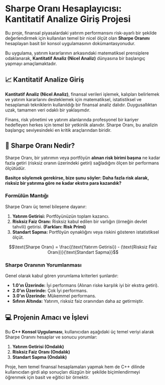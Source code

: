 # Sharpe Oranı Hesaplayıcısı: Kantitatif Analize Giriş Projesi

Bu proje, finansal piyasalardaki yatırım performansını risk-ayarlı bir şekilde değerlendirmek için kullanılan temel bir nicel ölçüt olan **Sharpe Oranını** hesaplayan basit bir konsol uygulamasının dokümantasyonudur.

Bu uygulama, yatırım kararlarının arkasındaki matematiksel prensiplere odaklanarak, **Kantitatif Analiz (Nicel Analiz)** dünyasına bir başlangıç yapmayı amaçlamaktadır.

## 📈 Kantitatif Analize Giriş

**Kantitatif Analiz (Nicel Analiz)**, finansal verileri işlemek, kalıpları belirlemek ve yatırım kararlarını desteklemek için matematiksel, istatistiksel ve hesaplamalı tekniklerin kullanıldığı bir finansal analiz dalıdır. Duygusallıktan uzak, tamamen veri odaklı bir yaklaşımdır.

Finans, risk yönetimi ve yatırım alanlarında profesyonel bir kariyer hedefleyen herkes için temel bir yetkinlik alanıdır. Sharpe Oranı, bu analizin başlangıç seviyesindeki en kritik araçlarından biridir.

## 🎯 Sharpe Oranı Nedir?

Sharpe Oranı, bir yatırımın veya portföyün **alınan risk birimi başına** ne kadar fazla getiri (risksiz oranın üzerindeki getiri) sağladığını ölçen bir performans ölçütüdür.

**Basitçe söylemek gerekirse, bize şunu söyler: Daha fazla risk alarak, risksiz bir yatırıma göre ne kadar ekstra para kazandık?**

### Formülün Mantığı

Sharpe Oranı üç temel bileşene dayanır:

1.  **Yatırım Getirisi:** Portföyünüzün toplam kazancı.
2.  **Risksiz Faiz Oranı:** Risksiz kabul edilen bir varlığın (örneğin devlet tahvili) getirisi. **(Farkları: Risk Primi)**
3.  **Standart Sapma:** Portföyün oynaklığını veya riskini gösteren istatistiksel ölçüt.

$$\text{Sharpe Oranı} = \frac{(\text{Yatırım Getirisi}) - (\text{Risksiz Faiz Oranı})}{\text{Standart Sapma}}$$

### Sharpe Oranının Yorumlanması

Genel olarak kabul gören yorumlama kriterleri şunlardır:

* **1.0'ın Üzerinde:** İyi performans (Alınan riske karşılık iyi bir ekstra getiri).
* **2.0'ın Üzerinde:** Çok İyi performans.
* **3.0'ın Üzerinde:** Mükemmel performans.
* **Sıfırın Altında:** Yatırım, risksiz faiz oranından daha az getirmiştir.

## 💻 Projenin Amacı ve İşlevi

Bu **C++ Konsol Uygulaması**, kullanıcıdan aşağıdaki üç temel veriyi alarak Sharpe Oranını hesaplar ve sonucu yorumlar:

1.  **Yatırım Getirisi (Ondalık)**
2.  **Risksiz Faiz Oranı (Ondalık)**
3.  **Standart Sapma (Ondalık)**

Proje, hem temel finansal hesaplamaları yapmak hem de C++ dilinde kullanıcıdan girdi alıp sonuçları düzgün bir şekilde biçimlendirmeyi öğrenmek için basit ve eğitici bir örnektir.
